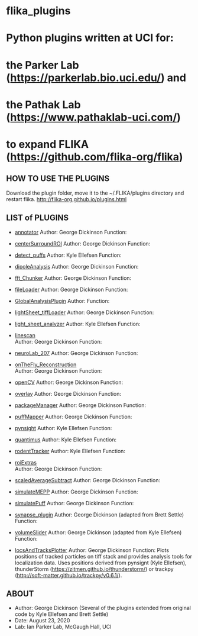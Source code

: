 # flika_plugins
# Python plugins written at UCI for:
# the Parker Lab (https://parkerlab.bio.uci.edu/) and
# the Pathak Lab (https://www.pathaklab-uci.com/)
# to expand FLIKA (https://github.com/flika-org/flika)

HOW TO USE THE PLUGINS
-----------------
Download the plugin folder, move it to the ~/.FLIKA/plugins directory and restart flika.
http://flika-org.github.io/plugins.html

LIST of PLUGINS
-----------------

* [annotator](https://github.com/gddickinson/flika_plugins/tree/master/annotator)
Author: George Dickinson
Function:
                                                          
* [centerSurroundROI](https://github.com/gddickinson/flika_plugins/tree/master/centerSurroundROI)
Author: George Dickinson
Function:
                                                          
                                                  
* [detect_puffs](https://github.com/gddickinson/flika_plugins/tree/master/detect_puffs)
Author: Kyle Ellefsen
Function:
                                                          
                                                       
* [dipoleAnalysis](https://github.com/gddickinson/flika_plugins/tree/master/dipoleAnalysis) 
Author: George Dickinson 
Function:
                                                          
                                                    
* [fft_Chunker](https://github.com/gddickinson/flika_plugins/tree/master/fft_Chunker) 
Author: George Dickinson
Function:
                                                          
                                                       
* [fileLoader](https://github.com/gddickinson/flika_plugins/tree/master/fft_Chunker) 
Author: George Dickinson
Function:
                                                          
                                                        
* [GlobalAnalysisPlugin](https://github.com/gddickinson/flika_plugins/tree/master/GlobalAnalysisPlugin)
Author:
Function:
                                                          
                                               
* [lightSheet_tiffLoader](https://github.com/gddickinson/flika_plugins/tree/master/lightSheet_tiffLoader) 
Author: George Dickinson
Function:
                                                          
                                             
* [light_sheet_analyzer](https://github.com/gddickinson/flika_plugins/tree/master/light_sheet_analyzer) 
Author: Kyle Ellefsen
Function:
                                                          
                                              
* [linescan](https://github.com/gddickinson/flika_plugins/tree/master/linescan)    
Author: George Dickinson
Function:
                                                          
                                                       
* [neuroLab_207](https://github.com/gddickinson/flika_plugins/tree/master/neuroLab_207) 
Author: George Dickinson
Function:
                                                          
                                                      
* [onTheFly_Reconstruction](https://github.com/gddickinson/flika_plugins/tree/master/onTheFly_Reconstruction)  
Author: George Dickinson
Function:
                                                          
                                          
* [openCV](https://github.com/gddickinson/flika_plugins/tree/master/openCV) 
Author: George Dickinson
Function:
                                                          
                                                           
* [overlay](https://github.com/gddickinson/flika_plugins/tree/master/overlay) 
Author: George Dickinson
Function:
                                                          
                                                           
* [packageManager](https://github.com/gddickinson/flika_plugins/tree/master/packageManager) 
Author: George Dickinson
Function:
                                                          
                                                    
* [puffMapper](https://github.com/gddickinson/flika_plugins/tree/master/puffMapper) 
Author: George Dickinson
Function:
                                                          
                                                        
* [pynsight](https://github.com/gddickinson/flika_plugins/tree/master/pynsight) 
Author: Kyle Ellefsen
Function:
                                                          
                                                          
* [quantimus](https://github.com/gddickinson/flika_plugins/tree/master/quantimus) 
Author: Kyle Ellefsen
Function:
                                                          
                                                         
* [rodentTracker](https://github.com/gddickinson/flika_plugins/tree/master/rodentTracker)
Author: Kyle Ellefsen
Function:
                                                          
                                                      
* [roiExtras](https://github.com/gddickinson/flika_plugins/tree/master/roiExtras)  
Author: George Dickinson
Function:
                                                          
                                                        
* [scaledAverageSubtract](https://github.com/gddickinson/flika_plugins/tree/master/scaledAverageSubtract)
Author: George Dickinson
Function:
                                                          
                                              
* [simulateMEPP](https://github.com/gddickinson/flika_plugins/tree/master/simulateMEPP) 
Author: George Dickinson
Function:
                                                          
                                                      
* [simulatePuff](https://github.com/gddickinson/flika_plugins/tree/master/simulatePuff) 
Author: George Dickinson
Function:
                                                          
                                                      
* [synapse_plugin](https://github.com/gddickinson/flika_plugins/tree/master/synapse_plugin) 
Author: George Dickinson (adapted from Brett Settle)
Function:
                                                          
                                                    
* [volumeSlider](https://github.com/gddickinson/flika_plugins/tree/master/volumeSlider) 
Author: George Dickinson (adapted from Kyle Ellefsen)
Function:
                                                          
* [locsAndTracksPlotter](https://github.com/gddickinson/flika_plugins/tree/master/locsAndTracksPlotter) 
Author: George Dickinson
Function: Plots positions of tracked particles on tiff stack and provides analysis tools for localization data. Uses positions derived from pynsignt (Kyle Ellefsen), thunderStorm (https://zitmen.github.io/thunderstorm/) or trackpy (http://soft-matter.github.io/trackpy/v0.6.1/). 


ABOUT
-----
*	Author: George Dickinson (Several of the plugins extended from original code by Kyle Ellefsen and Brett Settle)
*	Date: August 23, 2020
*	Lab: Ian Parker Lab, McGaugh Hall, UCI
